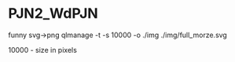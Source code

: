 # PJN2_WdPJN


funny svg->png
qlmanage -t -s 10000 -o ./img ./img/full_morze.svg


10000 - size in pixels